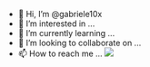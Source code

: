 - 👋 Hi, I’m @gabriele10x
- 👀 I’m interested in ...
- 🌱 I’m currently learning ...
- 💞️ I’m looking to collaborate on ...
- 📫 How to reach me ...
![](https://tenor.com/Iolv.gif)
<!---
gabriele10x/gabriele10x is a ✨ special ✨ repository because its `README.md` (this file) appears on your GitHub profile.
You can click the Preview link to take a look at your changes.
--->

